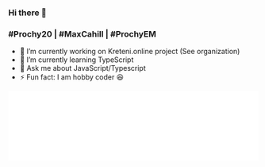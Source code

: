 ### Hi there 👋
### #Prochy20 | #MaxCahill | #ProchyEM

- 🔭 I’m currently working on Kreteni.online project (See organization)
- 🌱 I’m currently learning TypeScript
- 💬 Ask me about JavaScript/Typescript
- ⚡ Fun fact: I am hobby coder 😆

![](https://github.com/Prochy20/prochy20/blob/main/logo/prochy_em_logo_bile.png?raw=true)
